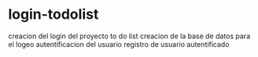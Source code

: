 # login-todolist
creacion del login del proyecto to do list
creacion de la base de datos  para el logeo
autentificacion del usuario
registro de usuario  autentificado
